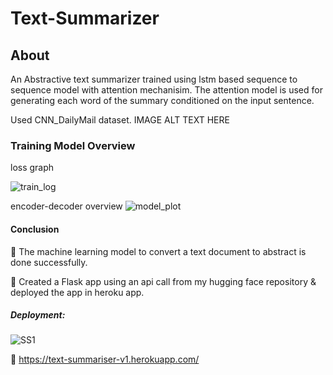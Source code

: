 # Text-Summarizer
## About
An Abstractive text summarizer trained using lstm based sequence to sequence model with attention mechanisim. The attention model is used for generating each word of the summary conditioned on the input sentence.

Used CNN_DailyMail dataset.
IMAGE ALT TEXT HERE
### Training Model Overview
loss graph

![train_log](https://user-images.githubusercontent.com/115065702/194541908-30cb640c-4c61-45c8-ae15-204cf28fd06c.jpg)

encoder-decoder overview
![model_plot](https://user-images.githubusercontent.com/115065702/194541983-48da00c8-30c6-45c7-b963-c7bc1600fd39.jpg)
#### Conclusion
🫶 The machine learning model to convert a text document to abstract is done successfully.

🫶 Created a Flask app using an api call from my hugging face repository & deployed the app in heroku app.
##### Deployment:
![SS1](https://user-images.githubusercontent.com/115065702/194542220-8982a381-1e41-42df-bdb2-7956635fcd16.jpg)

🫶 https://text-summariser-v1.herokuapp.com/
